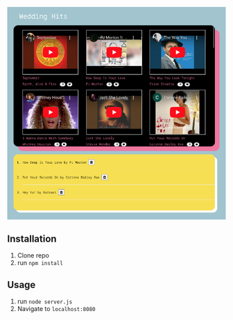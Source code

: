 ![Wedding Playlist](public/weddingplaylist.png)


## Installation

1. Clone repo
2. run `npm install`

## Usage

1. run `node server.js`
2. Navigate to `localhost:8080`
